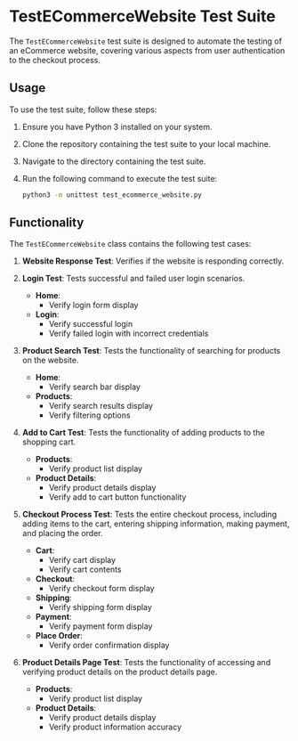 # TestECommerceWebsite Test Suite

The `TestECommerceWebsite` test suite is designed to automate the testing of an eCommerce website, covering various aspects from user authentication to the checkout process.

## Usage

To use the test suite, follow these steps:

1. Ensure you have Python 3 installed on your system.
2. Clone the repository containing the test suite to your local machine.
3. Navigate to the directory containing the test suite.
4. Run the following command to execute the test suite:

    ```bash
    python3 -m unittest test_ecommerce_website.py
    ```

## Functionality

The `TestECommerceWebsite` class contains the following test cases:

1. **Website Response Test**: Verifies if the website is responding correctly.

2. **Login Test**: Tests successful and failed user login scenarios.
    - **Home**:
      - Verify login form display
    - **Login**:
      - Verify successful login
      - Verify failed login with incorrect credentials

3. **Product Search Test**: Tests the functionality of searching for products on the website.
    - **Home**:
      - Verify search bar display
    - **Products**:
      - Verify search results display
      - Verify filtering options

4. **Add to Cart Test**: Tests the functionality of adding products to the shopping cart.
    - **Products**:
      - Verify product list display
    - **Product Details**:
      - Verify product details display
      - Verify add to cart button functionality

5. **Checkout Process Test**: Tests the entire checkout process, including adding items to the cart, entering shipping information, making payment, and placing the order.
    - **Cart**:
      - Verify cart display
      - Verify cart contents
    - **Checkout**:
      - Verify checkout form display
    - **Shipping**:
      - Verify shipping form display
    - **Payment**:
      - Verify payment form display
    - **Place Order**:
      - Verify order confirmation display

6. **Product Details Page Test**: Tests the functionality of accessing and verifying product details on the product details page.
    - **Products**:
      - Verify product list display
    - **Product Details**:
      - Verify product details display
      - Verify product information accuracy
